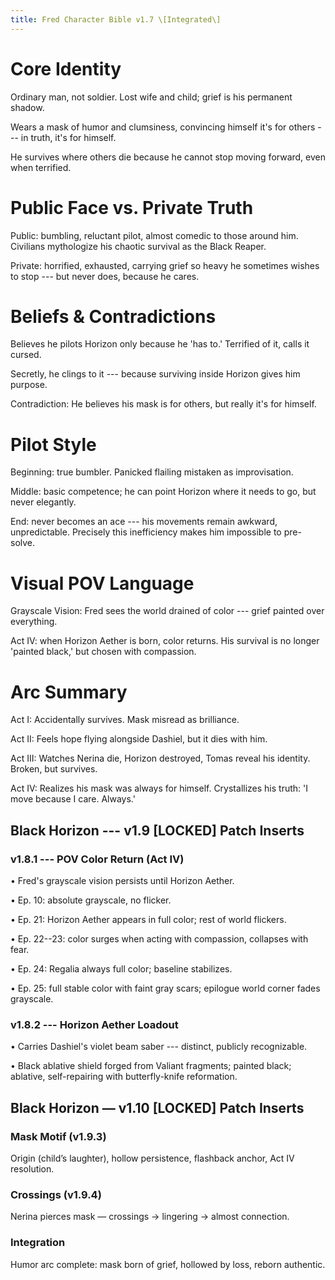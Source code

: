 ```yaml
---
title: Fred Character Bible v1.7 \[Integrated\]
---
```


# Core Identity

Ordinary man, not soldier. Lost wife and child; grief is his permanent
shadow.

Wears a mask of humor and clumsiness, convincing himself it's for others
--- in truth, it's for himself.

He survives where others die because he cannot stop moving forward, even
when terrified.

# Public Face vs. Private Truth

Public: bumbling, reluctant pilot, almost comedic to those around him.
Civilians mythologize his chaotic survival as the Black Reaper.

Private: horrified, exhausted, carrying grief so heavy he sometimes
wishes to stop --- but never does, because he cares.

# Beliefs & Contradictions

Believes he pilots Horizon only because he \'has to.\' Terrified of it,
calls it cursed.

Secretly, he clings to it --- because surviving inside Horizon gives him
purpose.

Contradiction: He believes his mask is for others, but really it's for
himself.

# Pilot Style

Beginning: true bumbler. Panicked flailing mistaken as improvisation.

Middle: basic competence; he can point Horizon where it needs to go, but
never elegantly.

End: never becomes an ace --- his movements remain awkward,
unpredictable. Precisely this inefficiency makes him impossible to
pre-solve.

# Visual POV Language

Grayscale Vision: Fred sees the world drained of color --- grief painted
over everything.

Act IV: when Horizon Aether is born, color returns. His survival is no
longer \'painted black,\' but chosen with compassion.

# Arc Summary

Act I: Accidentally survives. Mask misread as brilliance.

Act II: Feels hope flying alongside Dashiel, but it dies with him.

Act III: Watches Nerina die, Horizon destroyed, Tomas reveal his
identity. Broken, but survives.

Act IV: Realizes his mask was always for himself. Crystallizes his
truth: \'I move because I care. Always.\'

## Black Horizon --- v1.9 \[LOCKED\] Patch Inserts

### v1.8.1 --- POV Color Return (Act IV)

• Fred's grayscale vision persists until Horizon Aether.

• Ep. 10: absolute grayscale, no flicker.

• Ep. 21: Horizon Aether appears in full color; rest of world flickers.

• Ep. 22--23: color surges when acting with compassion, collapses with
fear.

• Ep. 24: Regalia always full color; baseline stabilizes.

• Ep. 25: full stable color with faint gray scars; epilogue world corner
fades grayscale.

### v1.8.2 --- Horizon Aether Loadout

• Carries Dashiel's violet beam saber --- distinct, publicly
recognizable.

• Black ablative shield forged from Valiant fragments; painted black;
ablative, self-repairing with butterfly-knife reformation.


## Black Horizon — v1.10 [LOCKED] Patch Inserts
### Mask Motif (v1.9.3)
Origin (child’s laughter), hollow persistence, flashback anchor, Act IV resolution.

### Crossings (v1.9.4)
Nerina pierces mask — crossings → lingering → almost connection.

### Integration
Humor arc complete: mask born of grief, hollowed by loss, reborn authentic.
